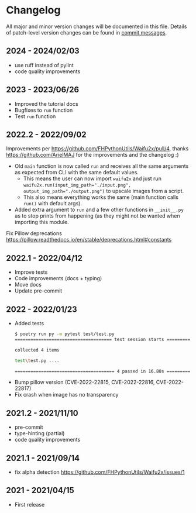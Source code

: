 # Changelog

All major and minor version changes will be documented in this file. Details of
patch-level version changes can be found in [commit messages](../../commits/master).

## 2024 - 2024/02/03

- use ruff instead of pylint
- code quality improvements

## 2023 - 2023/06/26

- Improved the tutorial docs
- Bugfixes to `run` function
- Test `run` function

## 2022.2 - 2022/09/02

Improvements per https://github.com/FHPythonUtils/Waifu2x/pull/4, thanks
https://github.com/ArielMAJ for the improvements and the changelog :)

- Old `main` function is now called `run` and receives all the same arguments as expected from CLI with the same default values.
	- This means the user can now import `waifu2x` and just run `waifu2x.run(input_img_path="./input.png", output_img_path="./output.png")` to upscale images from a script.
	- This also means everything works the same (main function calls `run()` with default args).
- Added extra argument to `run` and a few other functions in `__init__.py` as to stop prints from happening (as they might not be wanted when importing this module.

Fix Pillow deprecations https://pillow.readthedocs.io/en/stable/deprecations.html#constants

## 2022.1 - 2022/04/12

- Improve tests
- Code improvements (docs + typing)
- Move docs
- Update pre-commit

## 2022 - 2022/01/23

- Added tests
  ```sh
  $ poetry run py -m pytest test/test.py
  ===================================== test session starts ======================================

  collected 4 items

  test\test.py ....                                                                         [100%]

  ====================================== 4 passed in 16.80s ======================================
  ```
- Bump pillow version (CVE-2022-22815, CVE-2022-22816, CVE-2022-22817)
- Fix crash when image has no transparency

## 2021.2 - 2021/11/10

- pre-commit
- type-hinting (partial)
- code quality improvements

## 2021.1 - 2021/09/14

- fix alpha detection https://github.com/FHPythonUtils/Waifu2x/issues/1

## 2021 - 2021/04/15

- First release
